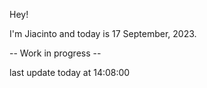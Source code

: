 Hey!

I'm Jiacinto and today is 17 September, 2023.

-- Work in progress --

last update today at 14:08:00 